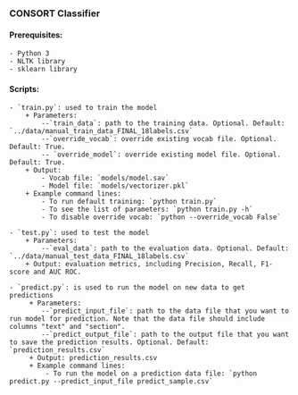 ### CONSORT Classifier

#### Prerequisites:
    - Python 3
    - NLTK library
    - sklearn library

#### Scripts:
    - `train.py`: used to train the model
        + Parameters:
            --`train_data`: path to the training data. Optional. Default: `../data/manual_train_data_FINAL_18labels.csv`
            --`override_vocab`: override existing vocab file. Optional. Default: True.  
            -- `override_model`: override existing model file. Optional. Default: True. 
        + Output: 
            - Vocab file: `models/model.sav`
            - Model file: `models/vectorizer.pkl`
        + Example command lines:
            - To run default training: `python train.py`
            - To see the list of parameters: `python train.py -h`
            - To disable override vocab: `python --override_vocab False`
            
    - `test.py`: used to test the model
        + Parameters:
            --`eval_data`: path to the evaluation data. Optional. Default: `../data/manual_test_data_FINAL_18labels.csv`
        + Output: evaluation metrics, including Precision, Recall, F1-score and AUC ROC.
        
    - `predict.py`: is used to run the model on new data to get predictions
         + Parameters:
            --`predict_input_file`: path to the data file that you want to run model for prediction. Note that the data file should include columns "text" and "section".
            --`predict_output_file`: path to the output file that you want to save the prediction results. Optional. Default: `prediction_results.csv`
         + Output: prediction_results.csv
         + Example command lines:
             - To run the model on a prediction data file: `python predict.py --predict_input_file predict_sample.csv`
